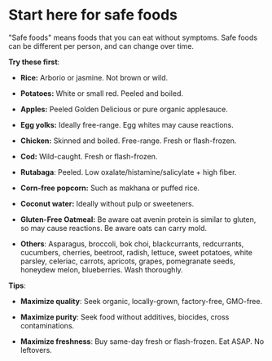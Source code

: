 <!--
source: jph
tags: starters
-->

# Start here for safe foods

"Safe foods" means foods that you can eat without symptoms.
Safe foods can be different per person, and can change over time.

**Try these first**:

* **Rice:** Arborio or jasmine. Not brown or wild.

* **Potatoes:** White or small red. Peeled and boiled.

* **Apples:** Peeled Golden Delicious or pure organic applesauce.

* **Egg yolks:** Ideally free-range. Egg whites may cause reactions.

* **Chicken:** Skinned and boiled. Free-range. Fresh or flash-frozen.

* **Cod:** Wild-caught. Fresh or flash-frozen.

* **Rutabaga**: Peeled. Low oxalate/histamine/salicylate + high fiber.

* **Corn-free popcorn:** Such as makhana or puffed rice.

* **Coconut water:** Ideally without pulp or sweeteners.

* **Gluten-Free Oatmeal:** Be aware oat avenin protein is similar to gluten, so may cause reactions. Be aware oats can carry mold.

* **Others**: Asparagus, broccoli, bok choi, blackcurrants, redcurrants, cucumbers, cherries, beetroot, radish, lettuce, sweet potatoes, white parsley, celeriac, carrots, apricots, grapes, pomegranate seeds, honeydew melon, blueberries. Wash thoroughly.

**Tips**:

* **Maximize quality**: Seek organic, locally-grown, factory-free, GMO-free.

* **Maximize purity**: Seek food without additives, biocides, cross contaminations.

* **Maximize freshness**: Buy same-day fresh or flash-frozen. Eat ASAP. No leftovers.
